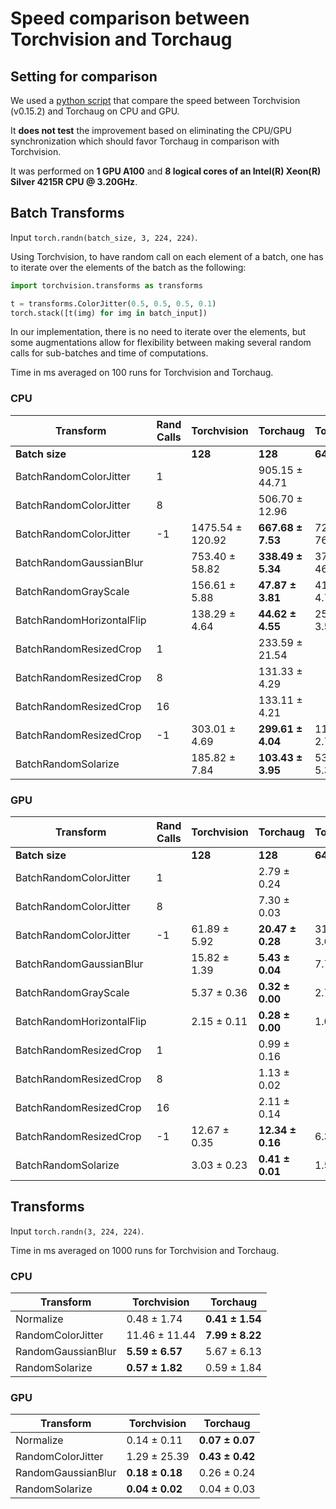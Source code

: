 # Speed comparison between Torchvision and Torchaug

## Setting for comparison

We used a [python script](../speed_script.py) that compare the speed between Torchvision (v0.15.2) and Torchaug on CPU and GPU.

It **does not test** the improvement based on eliminating the CPU/GPU synchronization which should favor Torchaug in comparison with Torchvision.

It was performed on **1 GPU A100** and **8 logical cores of an Intel(R) Xeon(R) Silver 4215R CPU @ 3.20GHz**.

## Batch Transforms

Input `torch.randn(batch_size, 3, 224, 224)`.

Using Torchvision, to have random call on each element of a batch, one has to iterate over the elements of the batch as the following:
```python
import torchvision.transforms as transforms

t = transforms.ColorJitter(0.5, 0.5, 0.5, 0.1)
torch.stack([t(img) for img in batch_input])
```
In our implementation, there is no need to iterate over the elements, but some augmentations allow for flexibility between making several random calls for sub-batches and time of computations.


Time in ms averaged on 100 runs for Torchvision and Torchaug.
### CPU

| Transform                 | Rand Calls   | Torchvision       | Torchaug           | Torchvision     | Torchaug           | Torchvision     | Torchaug           | Torchvision    | Torchaug          |
|---------------------------|--------------|-------------------|--------------------|-----------------|--------------------|-----------------|--------------------|----------------|-------------------|
| **Batch size**            |              | **128**           | **128**            | **64**          | **64**             | **16**          | **16**             | **8**          | **8**
| BatchRandomColorJitter    | 1            |                   | 905.15  ± 44.71    |                 | 336.76  ± 14.02    |                 | 62.27  ± 4.38      |                | 34.39  ± 3.32     |                  | 7.57  ± 8.95     |
| BatchRandomColorJitter    | 8            |                   | 506.70  ± 12.96    |                 | 292.49  ± 5.25     |                 | 130.44  ± 4.18     |                | 67.85  ± 4.03     |
| BatchRandomColorJitter    | -1           | 1475.54  ± 120.92 | **667.68  ± 7.53** | 726.49  ± 76.45 | **374.77  ± 4.12** | 172.52  ± 41.09 | **131.69  ± 3.59** | 85.26  ± 30.58 | **68.11  ± 3.69** |
| BatchRandomGaussianBlur   |              | 753.40  ± 58.82   | **338.49  ± 5.34** | 371.74  ± 46.65 | **145.64  ± 3.91** | 90.75  ± 22.07  | **31.79  ± 1.60**  | 46.71  ± 17.19 | **22.60  ± 2.79** |
| BatchRandomGrayScale      |              | 156.61  ± 5.88    | **47.87  ± 3.81**  | 41.52  ± 4.70   | **11.06  ± 4.44**  | 7.94  ± 2.06    | **2.22  ± 3.16**   | 3.97  ± 3.51   | **2.55  ± 3.27**  |
| BatchRandomHorizontalFlip |              | 138.29  ± 4.64    | **44.62  ± 4.55**  | 25.71  ± 3.57   | **9.56  ± 3.53**   | 3.34  ± 3.46    | **1.59  ± 2.83**   | 1.62  ± 2.81   | **0.64  ± 1.90**  |
| BatchRandomResizedCrop    | 1            |                   | 233.59  ± 21.54    |                 | 72.43  ± 12.90     |                 | 10.36  ± 3.31      |                | 4.95  ± 3.43      |
| BatchRandomResizedCrop    | 8            |                   | 131.33  ± 4.29     |                 | 49.83  ± 3.23      |                 | 16.89  ± 2.28      |                | 16.16  ± 1.23     |
| BatchRandomResizedCrop    | 16           |                   | 133.11  ± 4.21     |                 | 48.70  ± 2.86      |                 | 32.52  ± 2.18      |                | 16.27  ± 1.38     |
| BatchRandomResizedCrop    | -1           | 303.01  ± 4.69    | **299.61  ± 4.04** | 112.53  ± 2.72  | **111.21  ± 1.86** | 26.41  ± 3.25   | **26.18  ± 3.18**  | 13.24  ± 3.29  | **13.01  ± 3.37** |
| BatchRandomSolarize       |              | 185.82  ± 7.84    | **103.43  ± 3.95** | 53.91  ± 5.30   | **23.78  ± 4.10**  | 10.67  ± 3.80   | **3.51  ± 3.51**   | 5.41  ± 3.48   | **1.83  ± 2.96**  |

### GPU


| Transform                 | Rand Calls   | Torchvision   | Torchaug          | Torchvision   | Torchaug          | Torchvision   | Torchaug         | Torchvision   | Torchaug         |
|---------------------------|--------------|---------------|-------------------|---------------|-------------------|---------------|------------------|---------------|------------------|
| **Batch size**            |              | **128**       | **128**           | **64**        | **64**            | **16**        | **16**           | **8**         | **8**            |
| BatchRandomColorJitter    | 1            |               | 2.79  ± 0.24      |               | 1.52  ± 0.01      |               | 1.20  ± 0.01     |               | 1.21  ± 0.09     |
| BatchRandomColorJitter    | 8            |               | 7.30  ± 0.03      |               | 7.39  ± 0.31      |               | 7.39  ± 0.04     |               | 3.87  ± 0.03     |
| BatchRandomColorJitter    | -1           | 61.89  ± 5.92 | **20.47  ± 0.28** | 31.47  ± 3.63 | **17.42  ± 0.07** | 7.79  ± 1.88  | **7.41  ± 0.04** | 4.01  ± 1.38  | **3.88  ± 0.05** |
| BatchRandomGaussianBlur   |              | 15.82  ± 1.39 | **5.43  ± 0.04**  | 7.75  ± 1.01  | **2.91  ± 0.01**  | 1.95  ± 0.44  | **0.99  ± 0.01** | 1.09  ± 0.40  | **0.71  ± 0.01** |
| BatchRandomGrayScale      |              | 5.37  ± 0.36  | **0.32  ± 0.00**  | 2.74  ± 0.28  | **0.19  ± 0.00**  | 0.70  ± 0.14  | **0.17  ± 0.00** | 0.38  ± 0.10  | **0.17  ± 0.00** |
| BatchRandomHorizontalFlip |              | 2.15  ± 0.11  | **0.28  ± 0.00**  | 1.08  ± 0.06  | **0.18  ± 0.00**  | 0.30  ± 0.03  | **0.11  ± 0.00** | 0.18  ± 0.02  | **0.11  ± 0.00** |
| BatchRandomResizedCrop    | 1            |               | 0.99  ± 0.16      |               | 0.55  ± 0.04      |               | 0.25  ± 0.01     |               | 0.22  ± 0.01     |
| BatchRandomResizedCrop    | 8            |               | 1.13  ± 0.02      |               | 1.10  ± 0.01      |               | 1.09  ± 0.01     |               | 1.11  ± 0.02     |
| BatchRandomResizedCrop    | 16           |               | 2.11  ± 0.14      |               | 2.09  ± 0.02      |               | 2.13  ± 0.11     |               | 1.11  ± 0.02     |
| BatchRandomResizedCrop    | -1           | 12.67  ± 0.35 | **12.34  ± 0.16** | 6.31  ± 0.06  | **6.14  ± 0.07**  | 1.62  ± 0.04  | **1.58  ± 0.03** | 0.83  ± 0.01  | **0.82  ± 0.01** |
| BatchRandomSolarize       |              | 3.03  ± 0.23  | **0.41  ± 0.01**  | 1.56  ± 0.25  | **0.24  ± 0.00**  | 0.42  ± 0.09  | **0.15  ± 0.00** | 0.24  ± 0.06  | **0.15  ± 0.00** |




## Transforms

Input `torch.randn(3, 224, 224)`.

Time in ms averaged on 1000 runs for Torchvision and Torchaug.

### CPU

| Transform          | Torchvision      | Torchaug         |
|--------------------|------------------|------------------|
| Normalize          | 0.48  ± 1.74     | **0.41  ± 1.54** |
| RandomColorJitter  | 11.46  ± 11.44   | **7.99  ± 8.22** |
| RandomGaussianBlur | **5.59  ± 6.57** | 5.67  ± 6.13     |
| RandomSolarize     | **0.57  ± 1.82** | 0.59  ± 1.84     |

### GPU

| Transform          | Torchvision      | Torchaug         |
|--------------------|------------------|------------------|
| Normalize          | 0.14  ± 0.11     | **0.07  ± 0.07** |
| RandomColorJitter  | 1.29  ± 25.39    | **0.43  ± 0.42** |
| RandomGaussianBlur | **0.18  ± 0.18** | 0.26  ± 0.24     |
| RandomSolarize     | **0.04  ± 0.02** | 0.04  ± 0.03     |
